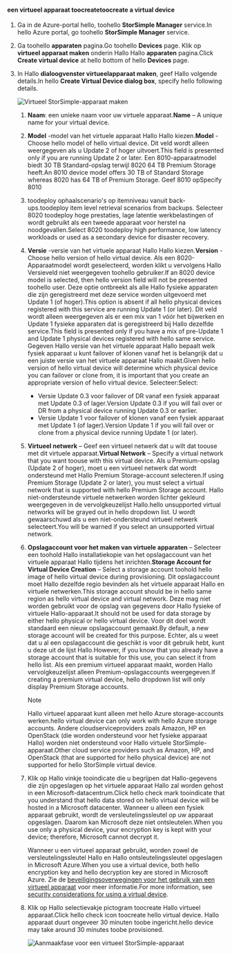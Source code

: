#### <a name="toocreate-a-virtual-device"></a><span data-ttu-id="f67eb-101">een virtueel apparaat toocreate</span><span class="sxs-lookup"><span data-stu-id="f67eb-101">toocreate a virtual device</span></span>
1. <span data-ttu-id="f67eb-102">Ga in de Azure-portal hello, toohello **StorSimple Manager** service.</span><span class="sxs-lookup"><span data-stu-id="f67eb-102">In hello Azure portal, go toohello **StorSimple Manager** service.</span></span>
2. <span data-ttu-id="f67eb-103">Ga toohello **apparaten** pagina.</span><span class="sxs-lookup"><span data-stu-id="f67eb-103">Go toohello **Devices** page.</span></span> <span data-ttu-id="f67eb-104">Klik op **virtueel apparaat maken** onderin Hallo Hallo **apparaten** pagina.</span><span class="sxs-lookup"><span data-stu-id="f67eb-104">Click **Create virtual device** at hello bottom of hello **Devices** page.</span></span>
3. <span data-ttu-id="f67eb-105">In Hallo **dialoogvenster virtueelapparaat maken**, geef Hallo volgende details.</span><span class="sxs-lookup"><span data-stu-id="f67eb-105">In hello **Create Virtual Device dialog box**, specify hello following details.</span></span>
   
    ![Virtueel StorSimple-apparaat maken](./media/storsimple-create-virtual-device-u2/CreatePremiumsva1.png)
   
   1. <span data-ttu-id="f67eb-107">**Naam**: een unieke naam voor uw virtuele apparaat.</span><span class="sxs-lookup"><span data-stu-id="f67eb-107">**Name** – A unique name for your virtual device.</span></span>
   2. <span data-ttu-id="f67eb-108">**Model** -model van het virtuele apparaat Hallo Hallo kiezen.</span><span class="sxs-lookup"><span data-stu-id="f67eb-108">**Model** - Choose hello model of hello virtual device.</span></span> <span data-ttu-id="f67eb-109">Dit veld wordt alleen weergegeven als u Update 2 of hoger uitvoert.</span><span class="sxs-lookup"><span data-stu-id="f67eb-109">This field is presented only if you are running Update 2 or later.</span></span> <span data-ttu-id="f67eb-110">Een 8010-apparaatmodel biedt 30 TB Standard-opslag terwijl 8020 64 TB Premium Storage heeft.</span><span class="sxs-lookup"><span data-stu-id="f67eb-110">An 8010 device model offers 30 TB of Standard Storage whereas 8020 has 64 TB of Premium Storage.</span></span> <span data-ttu-id="f67eb-111">Geef 8010 op</span><span class="sxs-lookup"><span data-stu-id="f67eb-111">Specify 8010</span></span>
   3. <span data-ttu-id="f67eb-112">toodeploy ophaalscenario's op itemniveau vanuit back-ups.</span><span class="sxs-lookup"><span data-stu-id="f67eb-112">toodeploy item level retrieval  scenarios from backups.</span></span> <span data-ttu-id="f67eb-113">Selecteer 8020 toodeploy hoge prestaties, lage latentie werkbelastingen of wordt gebruikt als een tweede apparaat voor herstel na noodgevallen.</span><span class="sxs-lookup"><span data-stu-id="f67eb-113">Select 8020 toodeploy high performance, low latency workloads or used as a secondary device for disaster recovery.</span></span>
   4. <span data-ttu-id="f67eb-114">**Versie** -versie van het virtuele apparaat Hallo Hallo kiezen.</span><span class="sxs-lookup"><span data-stu-id="f67eb-114">**Version** - Choose hello version of hello virtual device.</span></span> <span data-ttu-id="f67eb-115">Als een 8020-Apparaatmodel wordt geselecteerd, worden klikt u vervolgens Hallo Versieveld niet weergegeven toohello gebruiker.</span><span class="sxs-lookup"><span data-stu-id="f67eb-115">If an 8020 device model is selected, then hello version field will not be presented toohello user.</span></span> <span data-ttu-id="f67eb-116">Deze optie ontbreekt als alle Hallo fysieke apparaten die zijn geregistreerd met deze service worden uitgevoerd met Update 1 (of hoger).</span><span class="sxs-lookup"><span data-stu-id="f67eb-116">This option is absent if all hello physical devices registered with this service are running Update 1 (or later).</span></span> <span data-ttu-id="f67eb-117">Dit veld wordt alleen weergegeven als er een mix van 1 vóór het bijwerken en Update 1 fysieke apparaten dat is geregistreerd bij Hallo dezelfde service.</span><span class="sxs-lookup"><span data-stu-id="f67eb-117">This field is presented only if you have a mix of pre-Update 1 and Update 1 physical devices registered with hello same service.</span></span> <span data-ttu-id="f67eb-118">Gegeven Hallo versie van het virtuele apparaat Hallo bepaalt welk fysiek apparaat u kunt failover of klonen vanaf het is belangrijk dat u een juiste versie van het virtuele apparaat Hallo maakt.</span><span class="sxs-lookup"><span data-stu-id="f67eb-118">Given hello version of hello virtual device will determine which physical device you can failover or clone from, it is important that you create an appropriate version of hello virtual device.</span></span> <span data-ttu-id="f67eb-119">Selecteer:</span><span class="sxs-lookup"><span data-stu-id="f67eb-119">Select:</span></span>
      
      * <span data-ttu-id="f67eb-120">Versie Update 0.3 voor failover of DR vanaf een fysiek apparaat met Update 0.3 of lager.</span><span class="sxs-lookup"><span data-stu-id="f67eb-120">Version Update 0.3 if you will fail over or DR from a physical device running Update 0.3 or earlier.</span></span> 
      * <span data-ttu-id="f67eb-121">Versie Update 1 voor failover of klonen vanaf een fysiek apparaat met Update 1 (of lager).</span><span class="sxs-lookup"><span data-stu-id="f67eb-121">Version Update 1 if you will fail over or clone from a physical device running Update 1 (or later).</span></span> 
   5. <span data-ttu-id="f67eb-122">**Virtueel netwerk** – Geef een virtueel netwerk dat u wilt dat toouse met dit virtuele apparaat.</span><span class="sxs-lookup"><span data-stu-id="f67eb-122">**Virtual Network** – Specify a virtual network that you want toouse with this virtual device.</span></span> <span data-ttu-id="f67eb-123">Als u Premium-opslag (Update 2 of hoger), moet u een virtueel netwerk dat wordt ondersteund met Hallo Premium Storage-account selecteren.</span><span class="sxs-lookup"><span data-stu-id="f67eb-123">If using Premium Storage (Update 2 or later), you must select a virtual network that is supported with hello Premium Storage account.</span></span> <span data-ttu-id="f67eb-124">Hallo niet-ondersteunde virtuele netwerken worden lichter gekleurd weergegeven in de vervolgkeuzelijst Hallo.</span><span class="sxs-lookup"><span data-stu-id="f67eb-124">hello unsupported virtual networks will be grayed out in hello dropdown list.</span></span> <span data-ttu-id="f67eb-125">U wordt gewaarschuwd als u een niet-ondersteund virtueel netwerk selecteert.</span><span class="sxs-lookup"><span data-stu-id="f67eb-125">You will be warned if you select an unsupported virtual network.</span></span> 
   6. <span data-ttu-id="f67eb-126">**Opslagaccount voor het maken van virtuele apparaten** – Selecteer een toohold Hallo installatiekopie van het opslagaccount van het virtuele apparaat Hallo tijdens het inrichten.</span><span class="sxs-lookup"><span data-stu-id="f67eb-126">**Storage Account for Virtual Device Creation** – Select a storage account toohold hello image of hello virtual device during provisioning.</span></span> <span data-ttu-id="f67eb-127">Dit opslagaccount moet Hallo dezelfde regio bevinden als het virtuele apparaat Hallo en virtuele netwerken.</span><span class="sxs-lookup"><span data-stu-id="f67eb-127">This storage account should be in hello same region as hello virtual device and virtual network.</span></span> <span data-ttu-id="f67eb-128">Deze mag niet worden gebruikt voor de opslag van gegevens door Hallo fysieke of virtuele Hallo-apparaat.</span><span class="sxs-lookup"><span data-stu-id="f67eb-128">It should not be used for data storage by either hello physical or hello virtual device.</span></span> <span data-ttu-id="f67eb-129">Voor dit doel wordt standaard een nieuw opslagaccount gemaakt.</span><span class="sxs-lookup"><span data-stu-id="f67eb-129">By default, a new storage account will be created for this purpose.</span></span> <span data-ttu-id="f67eb-130">Echter, als u weet dat u al een opslagaccount die geschikt is voor dit gebruik hebt, kunt u deze uit de lijst Hallo.</span><span class="sxs-lookup"><span data-stu-id="f67eb-130">However, if you know that you already have a storage account that is suitable for this use, you can select it from hello list.</span></span> <span data-ttu-id="f67eb-131">Als een premium virtueel apparaat maakt, worden Hallo vervolgkeuzelijst alleen Premium-opslagaccounts weergegeven.</span><span class="sxs-lookup"><span data-stu-id="f67eb-131">If creating a premium virtual device, hello dropdown list will only display Premium Storage accounts.</span></span> 
      
      > [!NOTE]
      > <span data-ttu-id="f67eb-132">Hallo virtueel apparaat kunt alleen met hello Azure storage-accounts werken.</span><span class="sxs-lookup"><span data-stu-id="f67eb-132">hello virtual device can only work with hello Azure storage accounts.</span></span> <span data-ttu-id="f67eb-133">Andere cloudserviceproviders zoals Amazon, HP en OpenStack (die worden ondersteund voor het fysieke apparaat Hallo) worden niet ondersteund voor Hallo virtuele StorSimple-apparaat.</span><span class="sxs-lookup"><span data-stu-id="f67eb-133">Other cloud service providers such as Amazon, HP, and OpenStack (that are supported for hello physical device) are not supported for hello StorSimple virtual device.</span></span>
      > 
      > 
   7. <span data-ttu-id="f67eb-134">Klik op Hallo vinkje tooindicate die u begrijpen dat Hallo-gegevens die zijn opgeslagen op het virtuele apparaat Hallo zal worden gehost in een Microsoft-datacentrum.</span><span class="sxs-lookup"><span data-stu-id="f67eb-134">Click hello check mark tooindicate that you understand that hello data stored on hello virtual device will be hosted in a Microsoft datacenter.</span></span> <span data-ttu-id="f67eb-135">Wanneer u alleen een fysiek apparaat gebruikt, wordt de versleutelingssleutel op uw apparaat opgeslagen. Daarom kan Microsoft deze niet ontsleutelen.</span><span class="sxs-lookup"><span data-stu-id="f67eb-135">When you use only a physical device, your encryption key is kept with your device; therefore, Microsoft cannot decrypt it.</span></span> 
      
       <span data-ttu-id="f67eb-136">Wanneer u een virtueel apparaat gebruikt, worden zowel de versleutelingssleutel Hallo en Hallo ontsleutelingssleutel opgeslagen in Microsoft Azure.</span><span class="sxs-lookup"><span data-stu-id="f67eb-136">When you use a virtual device, both hello encryption key and hello decryption key are stored in Microsoft Azure.</span></span> <span data-ttu-id="f67eb-137">Zie de [beveiligingsoverwegingen voor het gebruik van een virtueel apparaat](../articles/storsimple/storsimple-security.md#storsimple-virtual-device-security) voor meer informatie.</span><span class="sxs-lookup"><span data-stu-id="f67eb-137">For more information, see [security considerations for using a virtual device](../articles/storsimple/storsimple-security.md#storsimple-virtual-device-security).</span></span>
   8. <span data-ttu-id="f67eb-138">Klik op Hallo selectievakje pictogram toocreate Hallo virtueel apparaat.</span><span class="sxs-lookup"><span data-stu-id="f67eb-138">Click hello check icon toocreate hello virtual device.</span></span> <span data-ttu-id="f67eb-139">Hallo apparaat duurt ongeveer 30 minuten toobe ingericht.</span><span class="sxs-lookup"><span data-stu-id="f67eb-139">hello device may take around 30 minutes toobe provisioned.</span></span>
      
      ![Aanmaakfase voor een virtueel StorSimple-apparaat](./media/storsimple-create-virtual-device-u2/StorSimple_VirtualDeviceCreating1M.png)

